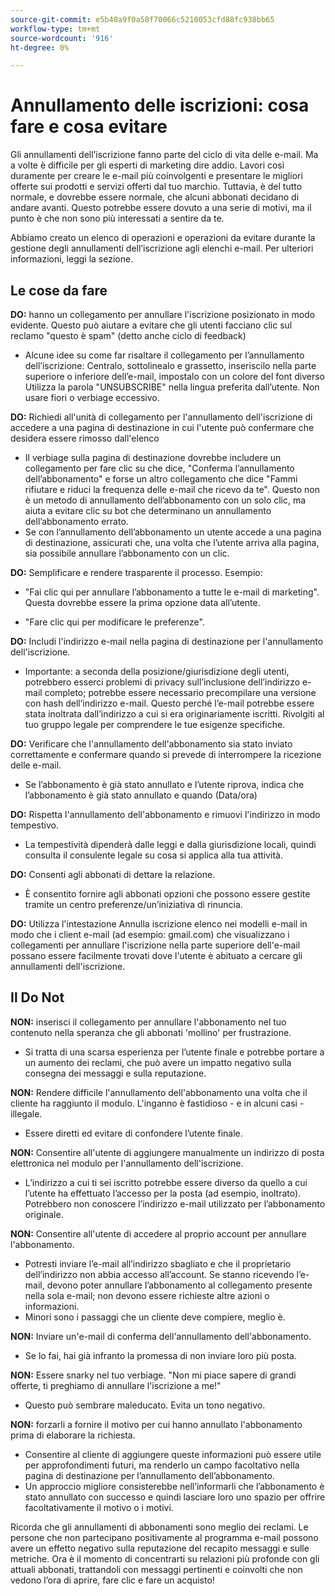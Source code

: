 ```yaml
---
source-git-commit: e5b40a9f0a58f70066c5210053cfd88fc938bb65
workflow-type: tm+mt
source-wordcount: '916'
ht-degree: 0%

---
```

# Annullamento delle iscrizioni: cosa fare e cosa evitare

Gli annullamenti dell’iscrizione fanno parte del ciclo di vita delle e-mail. Ma a volte è difficile per gli esperti di marketing dire addio. Lavori così duramente per creare le e-mail più coinvolgenti e presentare le migliori offerte sui prodotti e servizi offerti dal tuo marchio. Tuttavia, è del tutto normale, e dovrebbe essere normale, che alcuni abbonati decidano di andare avanti. Questo potrebbe essere dovuto a una serie di motivi, ma il punto è che non sono più interessati a sentire da te.

Abbiamo creato un elenco di operazioni e operazioni da evitare durante la gestione degli annullamenti dell’iscrizione agli elenchi e-mail. Per ulteriori informazioni, leggi la sezione.

## Le cose da fare

**DO:** hanno un collegamento per annullare l&#39;iscrizione posizionato in modo evidente. Questo può aiutare a evitare che gli utenti facciano clic sul reclamo &quot;questo è spam&quot; (detto anche ciclo di feedback)

+ Alcune idee su come far risaltare il collegamento per l’annullamento dell’iscrizione: Centralo, sottolinealo e grassetto, inseriscilo nella parte superiore o inferiore dell’e-mail, impostalo con un colore del font diverso
Utilizza la parola &quot;UNSUBSCRIBE&quot; nella lingua preferita dall’utente. Non usare fiori o verbiage eccessivo.

**DO:** Richiedi all&#39;unità di collegamento per l&#39;annullamento dell&#39;iscrizione di accedere a una pagina di destinazione in cui l&#39;utente può confermare che desidera essere rimosso dall&#39;elenco

+ Il verbiage sulla pagina di destinazione dovrebbe includere un collegamento per fare clic su che dice, &quot;Conferma l’annullamento dell’abbonamento&quot; e forse un altro collegamento che dice &quot;Fammi rifiutare e riduci la frequenza delle e-mail che ricevo da te&quot;. Questo non è un metodo di annullamento dell’abbonamento con un solo clic, ma aiuta a evitare clic su bot che determinano un annullamento dell’abbonamento errato.
+ Se con l’annullamento dell’abbonamento un utente accede a una pagina di destinazione, assicurati che, una volta che l’utente arriva alla pagina, sia possibile annullare l’abbonamento con un clic.

**DO:** Semplificare e rendere trasparente il processo. Esempio:

+ &quot;Fai clic qui per annullare l’abbonamento a tutte le e-mail di marketing&quot;. Questa dovrebbe essere la prima opzione data all’utente.

+ &quot;Fare clic qui per modificare le preferenze&quot;.

**DO:** Includi l&#39;indirizzo e-mail nella pagina di destinazione per l&#39;annullamento dell&#39;iscrizione.

+ Importante: a seconda della posizione/giurisdizione degli utenti, potrebbero esserci problemi di privacy sull’inclusione dell’indirizzo e-mail completo; potrebbe essere necessario precompilare una versione con hash dell’indirizzo e-mail. Questo perché l’e-mail potrebbe essere stata inoltrata dall’indirizzo a cui si era originariamente iscritti. Rivolgiti al tuo gruppo legale per comprendere le tue esigenze specifiche.

**DO:** Verificare che l&#39;annullamento dell&#39;abbonamento sia stato inviato correttamente e confermare quando si prevede di interrompere la ricezione delle e-mail.

+ Se l’abbonamento è già stato annullato e l’utente riprova, indica che l’abbonamento è già stato annullato e quando (Data/ora)

**DO:** Rispetta l&#39;annullamento dell&#39;abbonamento e rimuovi l&#39;indirizzo in modo tempestivo.

+ La tempestività dipenderà dalle leggi e dalla giurisdizione locali, quindi consulta il consulente legale su cosa si applica alla tua attività.

**DO:** Consenti agli abbonati di dettare la relazione.

+ È consentito fornire agli abbonati opzioni che possono essere gestite tramite un centro preferenze/un’iniziativa di rinuncia.

**DO:** Utilizza l&#39;intestazione Annulla iscrizione elenco nei modelli e-mail in modo che i client e-mail (ad esempio: gmail.com) che visualizzano i collegamenti per annullare l&#39;iscrizione nella parte superiore dell&#39;e-mail possano essere facilmente trovati dove l&#39;utente è abituato a cercare gli annullamenti dell&#39;iscrizione.

## Il Do Not


**NON:** inserisci il collegamento per annullare l&#39;abbonamento nel tuo contenuto nella speranza che gli abbonati &#39;mollino&#39; per frustrazione.

+ Si tratta di una scarsa esperienza per l’utente finale e potrebbe portare a un aumento dei reclami, che può avere un impatto negativo sulla consegna dei messaggi e sulla reputazione.

**NON:** Rendere difficile l&#39;annullamento dell&#39;abbonamento una volta che il cliente ha raggiunto il modulo. L&#39;inganno è fastidioso - e in alcuni casi - illegale.

+ Essere diretti ed evitare di confondere l’utente finale.

**NON:** Consentire all&#39;utente di aggiungere manualmente un indirizzo di posta elettronica nel modulo per l&#39;annullamento dell&#39;iscrizione.

+ L’indirizzo a cui ti sei iscritto potrebbe essere diverso da quello a cui l’utente ha effettuato l’accesso per la posta (ad esempio, inoltrato).  Potrebbero non conoscere l’indirizzo e-mail utilizzato per l’abbonamento originale.

**NON:** Consentire all&#39;utente di accedere al proprio account per annullare l&#39;abbonamento.

+ Potresti inviare l’e-mail all’indirizzo sbagliato e che il proprietario dell’indirizzo non abbia accesso all’account.  Se stanno ricevendo l’e-mail, devono poter annullare l’abbonamento al collegamento presente nella sola e-mail; non devono essere richieste altre azioni o informazioni.
+ Minori sono i passaggi che un cliente deve compiere, meglio è.

**NON:** Inviare un&#39;e-mail di conferma dell&#39;annullamento dell&#39;abbonamento.

+ Se lo fai, hai già infranto la promessa di non inviare loro più posta.

**NON:** Essere snarky nel tuo verbiage. &quot;Non mi piace sapere di grandi offerte, ti preghiamo di annullare l&#39;iscrizione a me!&quot;

+ Questo può sembrare maleducato. Evita un tono negativo.

**NON:** forzarli a fornire il motivo per cui hanno annullato l&#39;abbonamento prima di elaborare la richiesta.

+ Consentire al cliente di aggiungere queste informazioni può essere utile per approfondimenti futuri, ma renderlo un campo facoltativo nella pagina di destinazione per l’annullamento dell’abbonamento.
+ Un approccio migliore consisterebbe nell’informarli che l’abbonamento è stato annullato con successo e quindi lasciare loro uno spazio per offrire facoltativamente il motivo o i motivi.

Ricorda che gli annullamenti di abbonamenti sono meglio dei reclami. Le persone che non partecipano positivamente al programma e-mail possono avere un effetto negativo sulla reputazione del recapito messaggi e sulle metriche. Ora è il momento di concentrarti su relazioni più profonde con gli attuali abbonati, trattandoli con messaggi pertinenti e coinvolti che non vedono l’ora di aprire, fare clic e fare un acquisto!
